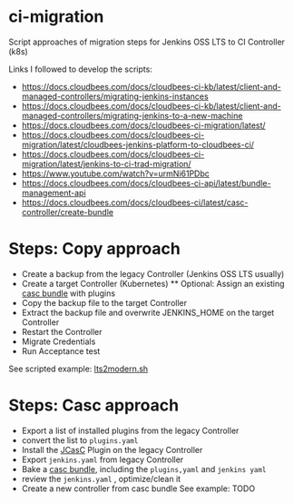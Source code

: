 # ci-migration

Script approaches of migration steps for Jenkins OSS LTS to CI Controller (k8s) 

Links I followed to develop the scripts:

* https://docs.cloudbees.com/docs/cloudbees-ci-kb/latest/client-and-managed-controllers/migrating-jenkins-instances
* https://docs.cloudbees.com/docs/cloudbees-ci-kb/latest/client-and-managed-controllers/migrating-jenkins-to-a-new-machine
* https://docs.cloudbees.com/docs/cloudbees-ci-migration/latest/
* https://docs.cloudbees.com/docs/cloudbees-ci-migration/latest/cloudbees-jenkins-platform-to-cloudbees-ci/
* https://docs.cloudbees.com/docs/cloudbees-ci-migration/latest/jenkins-to-ci-trad-migration/
* https://www.youtube.com/watch?v=urmNi61PDbc
* https://docs.cloudbees.com/docs/cloudbees-ci-api/latest/bundle-management-api
* https://docs.cloudbees.com/docs/cloudbees-ci/latest/casc-controller/create-bundle

# Steps: Copy approach 

* Create a backup from the legacy Controller (Jenkins OSS LTS usually)
* Create a target Controller (Kubernetes)
** Optional: Assign an existing [casc bundle](https://docs.cloudbees.com/docs/cloudbees-ci/latest/casc-controller/create-bundle) with plugins 
* Copy the backup file to the target Controller
* Extract the backup file and overwrite JENKINS_HOME on the target Controller
* Restart the Controller
* Migrate Credentials
* Run Acceptance test

See scripted example: [lts2modern.sh](lts2modern.sh)

# Steps: Casc approach

* Export a list of installed plugins from the legacy Controller 
* convert the list to `plugins.yaml`
* Install the [JCasC](https://github.com/jenkinsci/configuration-as-code-plugin) Plugin on the legacy Controller
* Export `jenkins.yaml` from legacy Controller
* Bake a [casc bundle](https://docs.cloudbees.com/docs/cloudbees-ci/latest/casc-controller/create-bundle), including the `plugins,yaml` and `jenkins yaml`
* review the `jenkins.yaml` , optimize/clean it
* Create a new controller from casc bundle
See example: TODO


